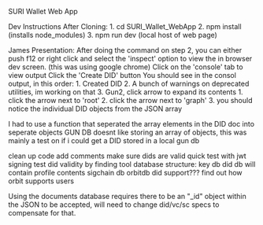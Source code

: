 SURI Wallet Web App

Dev Instructions After Cloning:
    1. cd SURI_Wallet_WebApp
    2. npm install (installs node_modules)
    3. npm run dev (local host of web page)

James Presentation:
    After doing the command on step 2, you 
    can either push f12 or right click and select 
    the 'inspect' option to view the in browser dev
    screen. (this was using google chrome)
    Click on the 'console' tab to view output
    Click the 'Create DID' button
    You should see in the consol output, in this order:
        1. Created DID
        2. A bunch of warnings on deprecated utilities, im working on that
        3. Gun2, click arrow to expand its contents
            1. click the arrow next to 'root'
            2. click the arrow next to 'graph'
            3. you should notice the individual DID objects from the JSON array

I had to use a function that seperated the array elements in the DID doc into seperate objects
GUN DB doesnt like storing an array of objects, this was mainly a test on if i could get a DID stored in a local gun db

clean up code
add comments
make sure dids are valid
    quick test with jwt signing 
    test did validity by finding tool
database structure:
    key db
    did db
        will contain profile contents
    sigchain db
orbitdb did support??? 
    find out how orbit supports users

Using the documents database requires there to be an "_id" object within the JSON to be accepted, will need to change did/vc/sc specs to compensate for that.